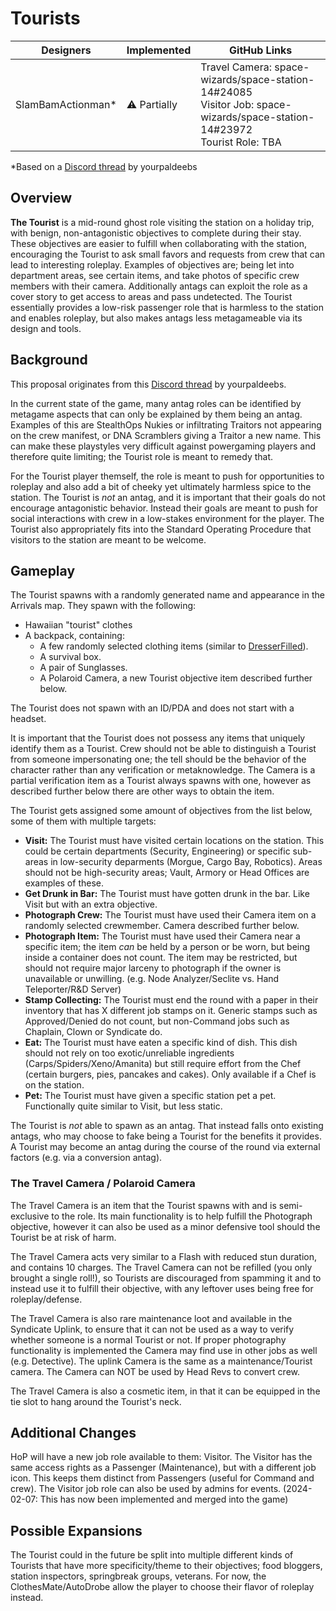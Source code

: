 # Tourists

| Designers | Implemented | GitHub Links |
|---|---|---|
| SlamBamActionman* | ⚠️ Partially | Travel Camera: space-wizards/space-station-14#24085<br> Visitor Job: space-wizards/space-station-14#23972<br>Tourist Role: TBA|

*Based on a [Discord thread](https://discord.com/channels/310555209753690112/1193309894879744151) by yourpaldeebs

## Overview

**The Tourist** is a mid-round ghost role visiting the station on a holiday trip, with benign, non-antagonistic objectives to complete during their stay. These objectives are easier to fulfill when collaborating with the station, encouraging the Tourist to ask small favors and requests from crew that can lead to interesting roleplay. Examples of objectives are; being let into department areas, see certain items, and take photos of specific crew members with their camera. Additionally antags can exploit the role as a cover story to get access to areas and pass undetected. The Tourist essentially provides a low-risk passenger role that is harmless to the station and enables roleplay, but also makes antags less metagameable via its design and tools.

## Background

This proposal originates from this [Discord thread](https://discord.com/channels/310555209753690112/1193309894879744151) by yourpaldeebs.

In the current state of the game, many antag roles can be identified by metagame aspects that can only be explained by them being an antag. Examples of this are StealthOps Nukies or infiltrating Traitors not appearing on the crew manifest, or DNA Scramblers giving a Traitor a new name. This can make these playstyles very difficult against powergaming players and therefore quite limiting; the Tourist role is meant to remedy that.

For the Tourist player themself, the role is meant to push for opportunities to roleplay and also add a bit of cheeky yet ultimately harmless spice to the station. The Tourist is *not* an antag, and it is important that their goals do not encourage antagonistic behavior. Instead their goals are meant to push for social interactions with crew in a low-stakes environment for the player. The Tourist also appropriately fits into the Standard Operating Procedure that visitors to the station are meant to be welcome.

## Gameplay

The Tourist spawns with a randomly generated name and appearance in the Arrivals map. 
They spawn with the following:
- Hawaiian "tourist" clothes
- A backpack, containing:
  - A few randomly selected clothing items (similar to [DresserFilled](https://github.com/space-wizards/space-station-14/blob/03f0257ae9b0c3d2d349bd2bcc4670a7ac92e139/Resources/Prototypes/Entities/Structures/Furniture/dresser.yml#L50)).
  - A survival box.
  - A pair of Sunglasses.
  - A Polaroid Camera, a new Tourist objective item described further below.

The Tourist does not spawn with an ID/PDA and does not start with a headset.

It is important that the Tourist does not possess any items that uniquely identify them as a Tourist. Crew should not be able to distinguish a Tourist from someone impersonating one; the tell should be the behavior of the character rather than any verification or metaknowledge. The Camera is a partial verification item as a Tourist always spawns with one, however as described further below there are other ways to obtain the item.

The Tourist gets assigned some amount of objectives from the list below, some of them with multiple targets:

- **Visit:** The Tourist must have visited certain locations on the station. This could be certain departments (Security, Engineering) or specific sub-areas in low-security deparments (Morgue, Cargo Bay, Robotics). Areas should not be high-security areas; Vault, Armory or Head Offices are examples of these.
- **Get Drunk in Bar:** The Tourist must have gotten drunk in the bar. Like Visit but with an extra objective.
- **Photograph Crew:** The Tourist must have used their Camera item on a randomly selected crewmember. Camera described further below.
- **Photograph Item:** The Tourist must have used their Camera near a specific item; the item *can* be held by a person or be worn, but being inside a container does not count. The item may be restricted, but should not require major larceny to photograph if the owner is unavailable or unwilling. (e.g. Node Analyzer/Seclite vs. Hand Teleporter/R&D Server)
- **Stamp Collecting:** The Tourist must end the round with a paper in their inventory that has X different job stamps on it. Generic stamps such as Approved/Denied do not count, but non-Command jobs such as Chaplain, Clown or Syndicate do.
- **Eat:** The Tourist must have eaten a specific kind of dish. This dish should not rely on too exotic/unreliable ingredients (Carps/Spiders/Xeno/Amanita) but still require effort from the Chef (certain burgers, pies, pancakes and cakes). Only available if a Chef is on the station.
- **Pet:** The Tourist must have given a specific station pet a pet. Functionally quite similar to Visit, but less static.

The Tourist is *not* able to spawn as an antag. That instead falls onto existing antags, who may choose to fake being a Tourist for the benefits it provides. A Tourist may become an antag during the course of the round via external factors (e.g. via a conversion antag).

### The Travel Camera / Polaroid Camera

The Travel Camera is an item that the Tourist spawns with and is semi-exclusive to the role. Its main functionality is to help fulfill the Photograph objective, however it can also be used as a minor defensive tool should the Tourist be at risk of harm. 

The Travel Camera acts very similar to a Flash with reduced stun duration, and contains 10 charges. The Travel Camera can not be refilled (you only brought a single roll!), so Tourists are discouraged from spamming it and to instead use it to fulfill their objective, with any leftover uses being free for roleplay/defense.

The Travel Camera is also rare maintenance loot and available in the Syndicate Uplink, to ensure that it can not be used as a way to verify whether someone is a normal Tourist or not. If proper photography functionality is implemented the Camera may find use in other jobs as well (e.g. Detective). The uplink Camera is the same as a maintenance/Tourist camera. The Camera can NOT be used by Head Revs to convert crew.

The Travel Camera is also a cosmetic item, in that it can be equipped in the tie slot to hang around the Tourist's neck.

## Additional Changes

HoP will have a new job role available to them: Visitor. The Visitor has the same access rights as a Passenger (Maintenance), but with a different job icon. This keeps them distinct from Passengers (useful for Command and crew). The Visitor job role can also be used by admins for events. (2024-02-07: This has now been implemented and merged into the game)

## Possible Expansions

The Tourist could in the future be split into multiple different kinds of Tourists that have more specificity/theme to their objectives; food bloggers, station inspectors, springbreak groups, veterans. For now, the ClothesMate/AutoDrobe allow the player to choose their flavor of roleplay instead.
